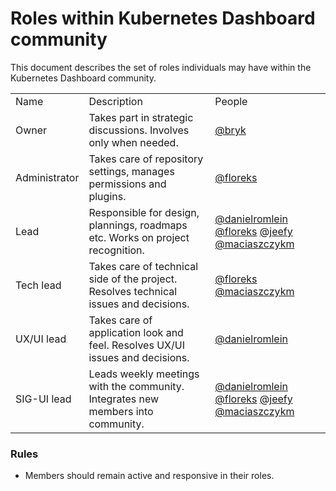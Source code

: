 # Roles within Kubernetes Dashboard community

This document describes the set of roles individuals may have within the Kubernetes Dashboard community.

<table>
  <tr>
    <td>Name</td>
    <td>Description</td>
    <td>People</td>
  </tr>
  
  <tr>
    <td>Owner</td>
    <td>Takes part in strategic discussions. Involves only when needed.</td>
    <td><a href="https://github.com/bryk">@bryk</a></td>
    </tr>
  
  <tr>
    <td>Administrator</td>
    <td>Takes care of repository settings, manages permissions and plugins.</td>
    <td><a href="https://github.com/floreks">@floreks</a></td>
  </tr>
  
  <tr>
    <td>Lead</td>
    <td>Responsible for design, plannings, roadmaps etc. Works on project recognition.</td>
    <td>
      <a href="https://github.com/danielromlein">@danielromlein</a>
      <a href="https://github.com/floreks">@floreks</a>
      <a href="https://github.com/jeefy">@jeefy</a>
      <a href="https://github.com/maciaszczykm">@maciaszczykm</a>
    </td>
  </tr>
   
  <tr>
    <td>Tech lead</td>
    <td>Takes care of technical side of the project. Resolves technical issues and decisions.</td>
    <td>
      <a href="https://github.com/floreks">@floreks</a>
      <a href="https://github.com/maciaszczykm">@maciaszczykm</a>
    </td>
  </tr>
    
  <tr>
    <td>UX/UI lead</td>
    <td>Takes care of application look and feel. Resolves UX/UI issues and decisions.</td>
    <td><a href="https://github.com/danielromlein">@danielromlein</a></td>
  </tr>
  
  <tr>
    <td>SIG-UI lead</td>
    <td>Leads weekly meetings with the community. Integrates new members into community.</td>
    <td>
      <a href="https://github.com/danielromlein">@danielromlein</a>
      <a href="https://github.com/floreks">@floreks</a>
      <a href="https://github.com/jeefy">@jeefy</a>
      <a href="https://github.com/maciaszczykm">@maciaszczykm</a>
    </td>
  </tr>

</table>

### Rules

- Members should remain active and responsive in their roles.
